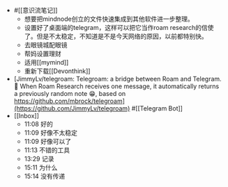 - #[[意识流笔记]]
    - 想要把mindnode创立的文件快速集成到其他软件进一步整理。
    - 设置好了桌面端的telegram，这样可以把它当作roam research的信使了。但是不太稳定，不知道是不是今天网络的原因，以前都特别快。
    - 去眼镜城配眼镜
    - 帮妈设置理财
    - 适用[[mymind]]
    - 重新下载[[Devonthink]]
- [JimmyLv/telegroam: Telegroam: a bridge between Roam and Telegram. 🤩 When Roam Research receives one message, it automatically returns a previously random note 😁, based on https://github.com/mbrock/telegroam](https://github.com/JimmyLv/telegroam) 
#[[Telegram Bot]]
- [[Inbox]]
    - 11:08 好的
    - 11:09 好像不太稳定
    - 11:09 好像可以了
    - 11:13 不错的工具
    - 13:29 记录
    - 15:11 为什么
    - 15:14 没有传递
